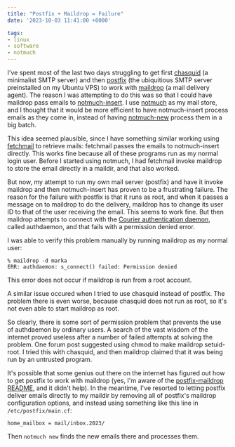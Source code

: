 ```yaml
---
title: "Postfix + Maildrop = Failure"
date: '2023-10-03 11:41:00 +0000'

tags:
- linux
- software
- notmuch
---
```


I've spent most of the last two days struggling to get first [chasquid](https://blitiri.com.ar/p/chasquid/)
(a minimalist SMTP server) and then [postfix](https://www.postfix.org/) (the ubiquitious SMTP
server preinstalled on my Ubuntu VPS) to work with
[maildrop](https://www.courier-mta.org/maildrop/) (a mail delivery agent).  The reason I
was attempting to do this was so that I could have maildrop pass
emails to [notmuch-insert](https://notmuchmail.org/doc/latest/man1/notmuch-insert.html).
I use [notmuch](https://notmuchmail.org/) as my mail store, and I
thought that it would be more efficient to have notmuch-insert process
emails as they come in, instead of having [notmuch-new](https://notmuchmail.org/doc/latest/man1/notmuch-new.html) process them in a big
batch.

This idea seemed plausible, since
I have something similar working using [fetchmail](https://www.fetchmail.info/)
to retrieve mails: fetchmail passes the emails to notmuch-insert directly.  This works
fine because all of these programs run as my normal login user.
Before I started using notmuch, I had fetchmail invoke maildrop
to store the email directly in a maildir, and that also worked.

But now, my attempt to run my own mail server (postfix) and have it
invoke maildrop and then notmuch-insert has proven to be a frustrating
failure.  The reason for the failure with postfix is that it runs as
root, and when it passes a message on to maildrop to do the delivery,
maildrop has to change its user ID to that of the user receiving the
email.  This seems to work fine.  But then maildrop attempts to
connect with the [Courier authentication daemon](https://www.courier-mta.org/authlib/README_authlib.html),
called authdaemon, and that fails with a permission denied error.

I was able to verify this problem manually by running
maildrop as my normal user:

    % maildrop -d marka
    ERR: authdaemon: s_connect() failed: Permission denied

This error does not occur if maildrop is run from a root account.

A similar issue occured when I tried to use chasquid instead of postfix.
The problem there is even worse, because chasquid does not run as root,
so it's not even able to start maildrop as root.

So clearly, there is some sort of permission problem that prevents the
use of authdaemon by ordinary users.  A search of the vast wisdom of
the internet proved useless after a number of failed attempts at
solving the problem.  One forum post suggested using chmod to make
maildrop setuid-root.  I tried this with chasquid, and then maildrop
claimed that it was being run by an untrusted program.

It's possible that some genius out there on the internet has figured
out how to get postfix to work with maildrop (yes, I'm aware of
the [postfix-maildrop README](https://www.postfix.org/MAILDROP_README.html),
and it didn't help).  In the meantime,
I've resorted to letting postfix deliver emails directly to my
maildir by removing all of postfix's maildrop configuration options,
and instead using something like this line in `/etc/postfix/main.cf`:

    home_mailbox = mail/inbox.2023/

Then `notmuch new` finds the new emails there and processes them.

